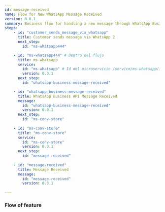 ```yaml
---
id: message-received
name: Flow for New WhatsApp Message Received
version: 0.0.1
summary: Business flow for handling a new message through WhatsApp Business API
steps:
    - id: "customer_sends_message_via_whatsapp"
      title: Customer sends message via WhatsApp 2
      next_step: 
        id: "ms-whatsapp444"

    - id: "ms-whatsapp444" # Dentro del flujo
      title: ms-whatsapp
      service:
        id: "ms-whatsapp" # Id del microservicio /service/ms-whatsapp/index.md : id
        version: 0.0.1
      next_step:
        id: "whatsapp-business-message-received"

    - id: "whatsapp-business-message-received"
      title: WhatsApp Business API Message Received
      message:
        id: "whatsapp-business-message-received"
        version: 0.0.1
      next_step:
        id: "ms-conv-store"
        
    - id: "ms-conv-store"
      title: "ms-conv-store"
      service:
        id: "ms-conv-store"
        version: 0.0.1
      next_step:
        id: "message-received"
      
    - id: "message-received"
      title: Message Received
      message:
        id: "message-received"
        version: 0.0.1
      
---
```


### Flow of feature

<NodeGraph/>

